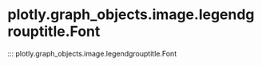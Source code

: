 # plotly.graph_objects.image.legendgrouptitle.Font

::: plotly.graph_objects.image.legendgrouptitle.Font
